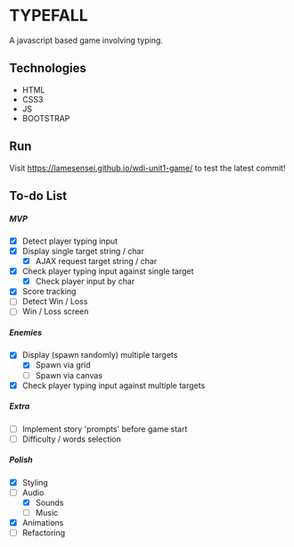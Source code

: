 # TYPEFALL
A javascript based game involving typing. 
## Technologies
- HTML
- CSS3
- JS
- BOOTSTRAP
## Run
Visit https://lamesensei.github.io/wdi-unit1-game/ to test the latest commit!
## To-do List
##### MVP
- [x] Detect player typing input
- [x]	Display single target string / char 
	- [x] AJAX request target string / char
- [x] Check player typing input against single target
	- [x] Check player input by char
- [x] Score tracking
- [ ] Detect Win / Loss
- [ ] Win / Loss screen
##### Enemies
- [x] Display (spawn randomly) multiple targets
	- [x] Spawn via grid
	- [ ] Spawn via canvas
- [x] Check player typing input against multiple targets
##### Extra
- [ ] Implement story 'prompts' before game start
- [ ] Difficulty / words selection
##### Polish
- [x] Styling
- [ ]	Audio
	- [x] Sounds
	- [ ] Music
- [x] Animations
- [ ] Refactoring

